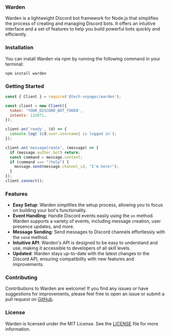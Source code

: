 ### Warden

Warden is a lightweight Discord bot framework for Node.js that simplifies the process of creating and managing Discord bots. It offers an intuitive interface and a set of features to help you build powerful bots quickly and efficiently.

### Installation

You can install Warden via npm by running the following command in your terminal:

```
npm install warden
```

### Getting Started

```javascript
const { Client } = require('@tech-voyager/warden');

const client = new Client({
  token: 'YOUR_DISCORD_BOT_TOKEN',
  intents: 131071,
});

client.on('ready', (d) => {
  console.log(`${d.user.username} is logged in`);
});

client.on('messageCreate', (message) => {
  if (message.author.bot) return;
  const command = message.content;
  if (command === "!help") {
    message.send(message.channel_id, "I'm here!");
  }
});
client.connect();
```

### Features

- **Easy Setup**: Warden simplifies the setup process, allowing you to focus on building your bot's functionality.
- **Event Handling**: Handle Discord events easily using the `on` method. Warden supports a variety of events, including message creation, user presence updates, and more.
- **Message Sending**: Send messages to Discord channels effortlessly with the `send` method.
- **Intuitive API**: Warden's API is designed to be easy to understand and use, making it accessible to developers of all skill levels.
- **Updated**: Warden stays up-to-date with the latest changes to the Discord API, ensuring compatibility with new features and improvements.

### Contributing

Contributions to Warden are welcome! If you find any issues or have suggestions for improvements, please feel free to open an issue or submit a pull request on [GitHub](https://github.com/tech-voyager/warden).

### License

Warden is licensed under the MIT License. See the [LICENSE](https://github.com/tech-voyager/warden/blob/main/LICENSE) file for more information.
